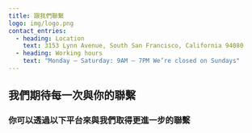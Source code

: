 ```yaml
---
title: 跟我們聯繫
logo: img/logo.png
contact_entries:
  - heading: Location
    text: 3153 Lynn Avenue, South San Francisco, California 94080
  - heading: Working hours
    text: "Monday – Saturday: 9AM – 7PM We’re closed on Sundays"
---
```

## 我們期待每一次與你的聯繫
### 你可以透過以下平台來與我們取得更進一步的聯繫
